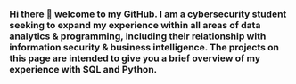 ### Hi there 👋 welcome to my GitHub. I am a cybersecurity student seeking to expand my experience within all areas of data analytics & programming, including their relationship with information security & business intelligence. The projects on this page are intended to give you a brief overview of my experience with SQL and Python.
<!--
- 🔭 I’m currently working on an inventory management database for an e-commerce website and my first compiler.
- 🌱 I’m currently learning about embedded system's communication. I am also learning C++.
- 👯 I’m looking to collaborate on business system's technology and related programming.
- 🤔 If I am seeking help, it will be related to SQL, C++, or Python. I appreciate it!
- 💬 Ask me about advanced persistent threat research and its importance.
- 📫 How to reach me: contact@jjw-portfolio.com
- ⚡ Fun fact: Did you know that the population of the earth weighs roughly the same as an apple?
-->
